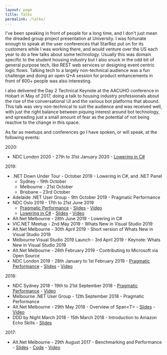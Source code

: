 ```yaml
---
layout: page
title: Talks
permalink: /talks/
---
```


I've been speaking in front of people for a long time, and I don't just mean the dreaded group project presentation at University. I was fortunate enough to speak at the user conferences that StarRez put on for its customers while I was working there, and would venture over the US each year to do a few talks about some technology. Usually this was domain specific to the student housing industry but I also snuck in the odd bit of general purpose tech, like REST web services or designing event centric logic flows. Talking tech to a largely non-technical audience was a fun challenge and doing an open Q+A session for product enhancements in front of 600+ people was also interesting.

I also delivered the Day 2 Technical Keynote at the AACUHO conference in Hobart in May of 2017, doing a talk to housing industry professionals about the rise of the conversational UI and the various bot platforms that abound. This talk was very non-technical to suit the audience and was received well, with just the right balance between piquing interest around bot technology, and spreading just a small amount of fear as the potential of not being reactive to the change in this space.

As far as meetups and conferences go I have spoken, or will speak, at the following events:

2020:

* NDC London 2020 - 27th to 31st January 2020 - [Lowering in C#](https://ndc-london.com/talk/lowering-in-c-whats-really-going-on-in-your-code/)

2019:

* .NET Down Under Tour - October 2019 - Lowering in C#, and .NET Panel
  * Sydney - 19th October
  * Melbourne - 21st October
  * Brisbane - 23rd October
* Adelaide .NET User Group - 9th October 2019 - Pragmatic Performance
* NDC Oslo 2019 - 17th to 21st June 2019
  * [Pragmatic Performance](https://ndcoslo.com/talk/pragmatic-performance-when-to-care-about-perf-and-what-to-do-about-it/) - [Slides](https://www.slideshare.net/DavidWengier/pragmatic-performance-from-ndc-oslo-2019) - [Video](https://www.youtube.com/watch?v=24qazsRnc40)
  * [Lowering in C#](https://ndcoslo.com/talk/lowering-in-c-whats-really-going-on-in-your-code/) - [Slides](https://www.slideshare.net/DavidWengier/lowering-in-c-what-really-happens-with-your-code-from-ndc-oslo-2019) - [Video](https://www.youtube.com/watch?v=gc1AxbNybvw)
* Alt.Net Melbourne - 28th June 2019 - Lowering in C#
* VIC.NET Meetup - 2nd May 2019 - Whats New in Visual Studio 2019
* Alt.Net Melbourne - 30th April 2019 - Short version of Whats New in Visual Studio 2019
* Melbourne Visual Studio 2019 Launch - 3rd April 2019 - Keynote: Whats New in Visual Studio 2019
* Alt.Net Melbourne - 26th February 2019 - Contributing to Microsoft via Open Source
* NDC London 2019 - 28th January to 1st February 2019 - [Pragmatic Performance](https://ndc-london.com/talk/pragmatic-performance-when-to-care-about-perf-and-what-to-do-about-it/) - [Slides](https://www.slideshare.net/DavidWengier/pragmatic-performance-from-ndc-london-2019) - [Video](https://www.youtube.com/watch?v=EBe0k7na1FQ)

2018:

* NDC Sydney 2018 - 19th to 21st September 2018 - [Pragmatic Performance](https://ndcsydney.com/talk/pragmatic-performance-when-to-care-about-perf-and-what-to-do-about-it/) - [Video](https://www.youtube.com/watch?v=rBwsrLFBg5Y)
* Melbourne .NET User Group - 12th September 2018 - Pragmatic Performance
* Alt.Net Melbourne - 29th May 2018 - Overview of Span&lt;T&gt; - [Slides](https://www.slideshare.net/DavidWengier/a-brief-overview-of-spant) - [Video](https://www.youtube.com/watch?v=byvoPD15CXs)
* DDD by Night March 2018 - 15th March 2018 - Introduction to Amazon Echo Skills - [Slides](https://www.slideshare.net/DavidWengier/introduction-to-amazon-echo-skills)

2017:

* Alt.Net Melbourne - 29th August 2017 - Benchmarking and Performance - [Slides](https://www.slideshare.net/DavidWengier/performance-and-benchmarking-79247400) - [Code](https://github.com/davidwengier/Benchmark) - [Video](https://www.youtube.com/watch?v=S8zhGaT6vv8)
